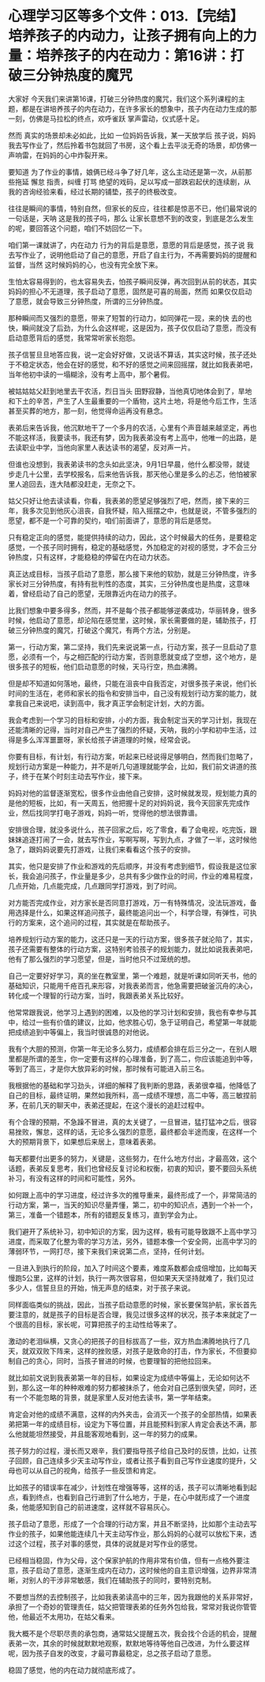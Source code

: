 # 心理学习区等多个文件：013.【完结】培养孩子的内动力，让孩子拥有向上的力量：培养孩子的内在动力：第16讲：打破三分钟热度的魔咒

大家好 今天我们来讲第16课，打破三分钟热度的魔咒，我们这个系列课程的主题，都是在讲培养孩子的内在动力，在许多家长的想象中，孩子内在动力生成的那一刻，仿佛是马拉松的终点，欢呼雀跃 掌声雷动，仪式感十足。

然而 真实的场景却未必如此，比如 一位妈妈告诉我，某一天放学后 孩子说，妈妈 我去写作业了，然后拎着书包就回了书房，这个看上去平淡无奇的场景，却仿佛一声响雷，在妈妈的心中炸裂开来。

要知道 为了作业的事情，娘俩已经斗争了好几年，这么主动还是第一次，从前那些拖延 懈怠 指责，纠缠 打骂 绝望的戏码，足以写成一部跌宕起伏的连续剧，从我的咨询经验来看，经过长期的铺垫，孩子的终极改变。

往往是瞬间的事情，特别自然，但家长的反应，往往都是惊恶不已，他们最常说的一句话是，天呐 这是我的孩子吗，那么 让家长意想不到的改变，到底是怎么发生的呢，要回答这个问题，咱们不妨回忆一下。

咱们第一课就讲了，内在动力 行为的背后是意愿，意愿的背后是感觉，孩子说 我去写作业了，说明他启动了自己的意愿，开启了自主行为，不再需要妈妈的提醒和监督，当然 这时候妈妈的心，也没有完全放下来。

生怕太容易得到的，也太容易失去，怕孩子瞬间反弹，再次回到从前的状态，其实 妈妈的担心不无道理，孩子启动了意愿，固然是可喜的局面，然而 如果仅仅启动了意愿，就会导致三分钟热度，所谓的三分钟热度。

那种瞬间而又强烈的意愿，带来了短暂的行动力，如同弹花一现，来的快 去的也快，瞬间就没了后劲，为什么会这样呢，这是因为，孩子仅仅启动了意愿，而没有启动意愿背后的感觉，我常常听家长抱怨。

孩子信誓旦旦地答应我，说一定会好好做，又说话不算话，其实这时候，孩子还处于不稳定状态，他会在好的感觉，和不好的感觉之间来回摇摆，就比如我表弟吧，当年他初中读的一塌糊涂，没有考上高中，那个暑假。

被姑姑姑父赶到地里去干农活，烈日当头 田野寂静，当他真切地体会到了，旱地和下土的辛苦，产生了人生最重要的一个盾物，这片土地，将是他今后工作，生活 甚至买葬的地方，那一刻，他觉得命运再没有悬念。

表弟后来告诉我，他沉默地干了一个多月的农活，心里有个声音越来越坚定，再也不能这样活，我要读书，我还有梦，因为我表弟没有考上高中，他唯一的出路，是去读职业中学，当他向家里人表达读书的渴望，反对声一片。

但谁也没想到，我表弟读书的念头如此坚决，9月1日早晨，他什么都没带，就徒步走几十公里，去学校报名，后来他告诉我，那天他心里是多么的忐忑，他怕被家里人追回去，连大陆都没赶走，无奈之下。

姑父只好让他去读读看，你看，我表弟的愿望足够强烈了吧，然而，接下来的三年，我多次见到他灰心沮丧，自我怀疑，陷入摇摆之中，也就是说，不管多强烈的愿望，都不是一个可靠的契约，咱们前面讲了，意愿的背后是感觉。

只有稳定正向的感觉，能提供持续的动力，因此，这个时候最大的任务，是要稳定感觉，一个孩子同时拥有，稳定的基础感觉，外加稳定的对视的感觉，才不会三分钟热度，只有这样，才能稳稳的停留在内在动力状态。

真正达成目标，当孩子启动了意愿，那么接下来他的软肋，就是三分钟热度，许多家长对三分钟热度，有持有批判性的态度，其实，三分钟热度也是热度，这意味着，曾经启动了自己的愿望，无限靠近内在动力的孩子。

比我们想象中要多得多，然而，并不是每个孩子都能够逆袭成功，华丽转身，很多时候，他启动了意愿，却沦陷在感觉里，这时候，家长需要做的是，辅助孩子，打破三分钟热度的魔咒，打破这个魔咒，有两个方法，分别是。

第一，行动方案，第二坚持，我们先来说说第一点，行动方案，孩子一旦启动了意愿，必须有一个，与之相匹配的行动方案，否则意愿就变成了空想，这个地方，是很多孩子的短板，他们启动意愿的时候，天马行空，热血沸腾。

但是却不知道如何落地，最终，只能在沮丧中自我否定，对很多孩子来说，他们长时间的生活在，老师和家长的指令和安排当中，自己没有规划行动方案的能力，就拿我自己来说吧，读到高中，我才真正学会制定计划，大的方面。

我会考虑到一个学习的目标和安排，小的方面，我会制定当天的学习计划，我现在还能清晰的记得，当时对自己产生了强烈的怀疑，天呐，我的小学和初中生活，过得是多么浑浑噩噩呀，家长给孩子讲道理的时候，经常会说。

你要有目标，有计划，有行动方案，听起来已经说得足够明白，然而我们忽略了，规划行动方案是一种能力，并不是听几句道理就能学会，比如，我们前文讲道的孩子，终于在某个时刻主动去写作业，接下来。

妈妈对他的监督逐渐宽松，很多作业由他自己安排，这时候就发现，规划能力真的是他的短板，比如，有一天周五，他把握十足的对妈妈说，我今天回家先完成作业，然后找同学打电子游戏，妈妈一听，觉得他的想法很靠谱。

安排很合理，就没多说什么，孩子回家之后，吃了零食，看了会电视，吃完饭，跟妹妹追逐打闹了一会，就去写作业，写啊写啊，写到九点，才做了一半，这时候他急了，跟妈妈说要先打游戏，让我们来看看这个孩子的安排。

其实，他只是安排了作业和游戏的先后顺序，并没有考虑到细节，假设我是这位家长，我会追问孩子，作业量是多少，总共有多少做作业的时间，作业的难易程度，几点开始，几点能完成，几点跟同学打游戏，到了时间。

对方能否完成作业，对方家长是否同意打游戏，万一有特殊情况，没法玩游戏，备用选择是什么，如果这样追问孩子，最终能追问出一个，科学合理，有弹性，可执行的方案来，这个追问的过程，其实就是在帮助孩子。

培养规划行动方案的能力，这还只是一天的行动方案，很多孩子就沦陷了，其实，孩子还需要有整体的行动方案，这特别考验孩子的规划能力，就比如说我表弟吧，他有了那么强烈的学习愿望，但是，当时他只不过笼统的想。

自己一定要好好学习，真的坐在教室里，第一个难题，就是听课如同听天书，他的基础知识，只能用千疮百孔来形容，对我表弟而言，他急需要把破釜沉舟的决心，转化成一个理智的行动方案，当时，我跟表弟关系比较好。

他常常跟我说，他学习上遇到的困难，以及他的学习计划和安排，我也有幸参与其中，给过一些有价值的建议，比如，他求胜心切，急于证明自己，希望第一年就能把成绩追到中等偏上，我当时很诚恳的对他说。

我有个大胆的预测，你第一年无论多么努力，成绩都会排在后三分之一，在别人眼里都是所谓的差生，你一定要有这样的心理准备，到了高二，你应该能追到中等，等到了高三，才是你大放异彩的时候，那时候有可能进入前三名。

我根据他的基础和学习劲头，详细的解释了我判断的思路，表弟很幸福，他降低了自己的目标，最终证明，果然如我所料，高一成绩不理想，高二中等，高三敏捏前茅，在前几天的聊天中，表弟还提起，在这个漫长的追赶过程中。

有个合理的预期，不急躁不冒进，真的太关键了，一旦冒进，猛打猛冲之后，很容易挫败，懈怠，这样的话，无论多么强烈的意愿，最终都会半途而废，在这样一个大的预期背景下，如果想后来居上，意味着表弟。

每天都要付出更多的努力，关键是，这些努力，在什么地方付出，才最高效，这个话题，表弟反复思考，我们也曾经反复讨论和权衡，初衷的知识，要不要回头系统补习，有没有这样的时间和可能性，另外。

如何跟上高中的学习进度，经过许多次的推导重来，最终形成了一个，非常简洁的行动方案，第一，当天的知识尽量弄懂，第二，初中的知识点，遇到一个补一个，第三，准备一个错题本，所有的错题反复练习，直到学会为止。

我们避开了系统补习，初中知识的方案，因为这样，极有可能导致跟不上高中学习进度，而采取了化整为零的学习方法，另外，错题本像一个安全网，出高中学习的薄弱环节，一网打尽，接下来我们来说第二点，坚持，任何计划。

一旦进入到执行的阶段，加入了时间这个要素，难度系数都会成倍增加，比如每天慢跑5公里，这样的计划，执行一两次很容易，但如果天天坚持就难了，我们见过多少人，信誓旦旦的开始，悄无声息的结束，对于孩子来说。

同样面临类似的挑战，因此，当孩子启动意愿的时候，家长要保驾护航，家长首先要注意的，就是孩子的目标是否合理，我见过很多这样的状况，孩子本来就定了一个很高的目标，家长呢，可算把孩子的主动性给等来了。

激动的老泪纵横，又贪心的把孩子的目标拔高了一些，双方热血沸腾地执行了几天，就双双败下阵来，这样的挫败感，对孩子是致命的打击，作为家长，不但要抑制自己的贪心，同时，当孩子冒进的时候，也要理智的把他拉回来。

就比如前文说到我表弟第一年的目标，如果设定为成绩中等偏上，无论如何达不到，那么这一年的种种艰难的努力都被抹杀了，他会对自己感到很失望，同时，还有一个不能忽略的背景，就是家里人反对他去读书，第一学年结束。

肯定会对他的成绩不满意，这样的内外夹击，会消灭一个孩子的全部热情，如果表弟把第一年的成绩目标，设定为下等位置，并且能预料到家人肯定会表达不满，那么他就能坦然接受，并且能客观地看到，这一年的努力的成果。

孩子努力的过程，漫长而又艰辛，我们要指导孩子给自己及时的反馈，比如，让孩子回顾，自己连续多少天主动写作业，或者让孩子看到自己写作业速度的提升，父母也可以从自己的视角，给孩子一些反馈和肯定。

比如孩子的错误率在减少，计划性在增强等等，这样的话，孩子可以清晰地看到起点，看到终点，也看到自己行进到了什么地方，于是，在心中就形成了一个进度条，他能感知到自己的前进速度，这样就不容易灰心。

孩子启动了意愿，形成了一个合理的行动方案，并且不断坚持，比如那个主动去写作业的孩子，如果他能连续几十天主动写作业，那么妈妈的心就可以放松下来，透过这个过程，孩子对事的感觉，具体的说就是对写作业的感觉。

已经相当稳固，作为父母，这个保家护航的作用非常有价值，但有一点格外要注意，孩子启动了意愿，逐渐生成内在动力，这时候他的自主意识增强，边界非常清晰，对别人的干涉非常敏感，我们在辅助孩子的同时，要特别克制。

不要想当然的去控制孩子，比如我表弟读高中的三年，因为我跟他的关系非常好，承担了一个奇妙的管理责任，姑父把管理表弟的任务外包给我，常常对我说你管管他，他最近不太用功，在姑父看来。

我大概不是个尽职尽责的承包商，通常姑父提醒五次，我会找个合适的机会，提醒表弟一次，其余的时候就默默地观察，默默地等待等他自己改进，为什么要这样呢，因为孩子自发的改变，才最可靠最稳定，总之孩子启动了意愿。

稳固了感觉，他的内在动力就彻底形成了。